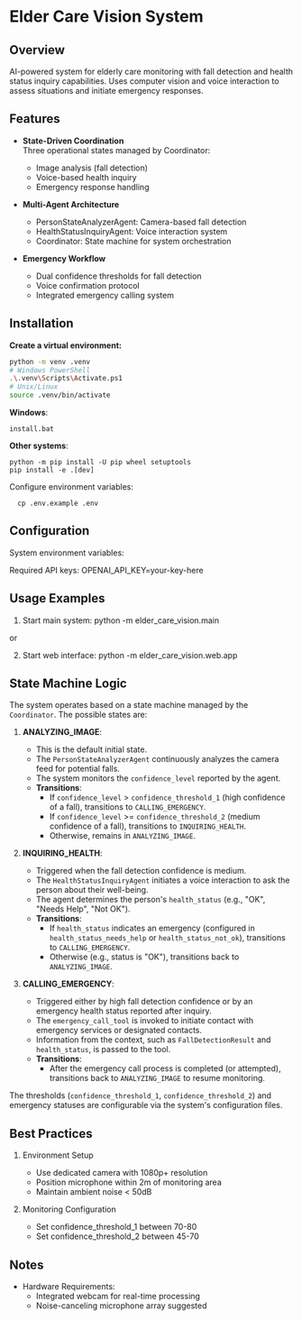 # Elder Care Vision System

## Overview

AI-powered system for elderly care monitoring with fall detection and health status inquiry capabilities. Uses computer vision and voice interaction to assess situations and initiate emergency responses.

## Features

- **State-Driven Coordination**\
  Three operational states managed by Coordinator:

  - Image analysis (fall detection)
  - Voice-based health inquiry
  - Emergency response handling

- **Multi-Agent Architecture**

  - PersonStateAnalyzerAgent: Camera-based fall detection
  - HealthStatusInquiryAgent: Voice interaction system
  - Coordinator: State machine for system orchestration

- **Emergency Workflow**

  - Dual confidence thresholds for fall detection
  - Voice confirmation protocol
  - Integrated emergency calling system

## Installation

**Create a virtual environment:**

```bash
python -m venv .venv
# Windows PowerShell
.\.venv\Scripts\Activate.ps1
# Unix/Linux
source .venv/bin/activate
```

**Windows**:

```
install.bat
```

**Other systems**:

```
python -m pip install -U pip wheel setuptools
pip install -e .[dev]
```

Configure environment variables:

```
  cp .env.example .env
```

## Configuration

System environment variables:

Required API keys:
OPENAI_API_KEY=your-key-here

## Usage Examples

1. Start main system:
   python -m elder_care_vision.main

or

2. Start web interface:
   python -m elder_care_vision.web.app

## State Machine Logic

The system operates based on a state machine managed by the `Coordinator`. The possible states are:

1. **ANALYZING_IMAGE**:

   - This is the default initial state.
   - The `PersonStateAnalyzerAgent` continuously analyzes the camera feed for potential falls.
   - The system monitors the `confidence_level` reported by the agent.
   - **Transitions**:
     - If `confidence_level` > `confidence_threshold_1` (high confidence of a fall), transitions to `CALLING_EMERGENCY`.
     - If `confidence_level` >= `confidence_threshold_2` (medium confidence of a fall), transitions to `INQUIRING_HEALTH`.
     - Otherwise, remains in `ANALYZING_IMAGE`.

1. **INQUIRING_HEALTH**:

   - Triggered when the fall detection confidence is medium.
   - The `HealthStatusInquiryAgent` initiates a voice interaction to ask the person about their well-being.
   - The agent determines the person's `health_status` (e.g., "OK", "Needs Help", "Not OK").
   - **Transitions**:
     - If `health_status` indicates an emergency (configured in `health_status_needs_help` or `health_status_not_ok`), transitions to `CALLING_EMERGENCY`.
     - Otherwise (e.g., status is "OK"), transitions back to `ANALYZING_IMAGE`.

1. **CALLING_EMERGENCY**:

   - Triggered either by high fall detection confidence or by an emergency health status reported after inquiry.
   - The `emergency_call_tool` is invoked to initiate contact with emergency services or designated contacts.
   - Information from the context, such as `FallDetectionResult` and `health_status`, is passed to the tool.
   - **Transitions**:
     - After the emergency call process is completed (or attempted), transitions back to `ANALYZING_IMAGE` to resume monitoring.

The thresholds (`confidence_threshold_1`, `confidence_threshold_2`) and emergency statuses are configurable via the system's configuration files.

## Best Practices

1. Environment Setup

   - Use dedicated camera with 1080p+ resolution
   - Position microphone within 2m of monitoring area
   - Maintain ambient noise < 50dB

1. Monitoring Configuration

   - Set confidence_threshold_1 between 70-80
   - Set confidence_threshold_2 between 45-70

## Notes

- Hardware Requirements:
  - Integrated webcam for real-time processing
  - Noise-canceling microphone array suggested
